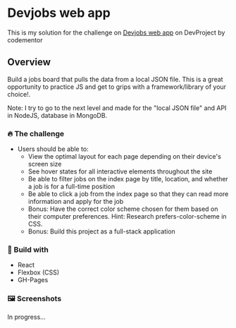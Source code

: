 # Devjobs web app

This is my solution for the challenge on [Devjobs web app](https://www.frontendmentor.io/challenges/devjobs-web-app-HuvC_LP4l) on DevProject by codementor

## Overview

Build a jobs board that pulls the data from a local JSON file. This is a great opportunity to practice JS and get to grips with a framework/library of your choice!.

Note: I try to go to the next level and made for the "local JSON file" and API in NodeJS, database in MongoDB.

### 🔥 The challenge

- Users should be able to:
  - View the optimal layout for each page depending on their device's screen size
  - See hover states for all interactive elements throughout the site
  - Be able to filter jobs on the index page by title, location, and whether a job is for a full-time position
  - Be able to click a job from the index page so that they can read more information and apply for the job
  - Bonus: Have the correct color scheme chosen for them based on their computer preferences. Hint: Research prefers-color-scheme in CSS.
  - Bonus: Build this project as a full-stack application

### 🚀 Build with

- React
- Flexbox (CSS)
- GH-Pages

### 🖼️ Screenshots

In progress...
